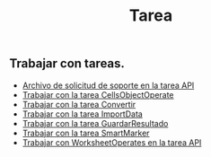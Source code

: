 ﻿---
title: Tarea
second_title: Aspose.Cells Cloud Documen
type: docs
url: /es/tasks/
aliases: [/working-with-tasks/]
keywords: REST API, task, spreadsheets, exce
description: "Cells.Cloud API para Excel operar: operar excel con tareas"
weight: 100
kwords: Excel, Office Nube, REST API, Hoja de cálculo, PDF, CSV, Json, Markdwon, Tareas
---
## Trabajar con tareas.


- [Archivo de solicitud de soporte en la tarea API](/cells/es/support-request-file-in-task-api/)
- [Trabajar con la tarea CellsObjectOperate](/cells/es/working-with-cellsobjectoperate-task/)
- [Trabajar con la tarea Convertir](/cells/es/working-with-convert-task/)
- [Trabajar con la tarea ImportData](/cells/es/working-with-importdata-task/)
- [Trabajar con la tarea GuardarResultado](/cells/es/working-with-saveresult-task/)
- [Trabajar con la tarea SmartMarker](/cells/es/working-with-smartmarker-task/)
- [Trabajar con WorksheetOperates en la tarea API](/cells/es/working-with-worksheetoperates-in-task-api/)
